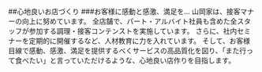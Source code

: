 ##心地良いお店づくり
###お客様に感動と感激、満足を…
山岡家は、接客マナーの向上に努めています。
全店舗で、パート・アルバイト社員も含めた全スタッフが参加する調理・接客コンテンストを実施しています。
さらに、社内セミナーを定期的に開催するなど、人材教育に力を入れています。
そして、お客様目線で感動、感激、満足を提供するべくサービスの高品質化を図り、「また行って食べたい」と言っていただけるような、心地良い店作りを目指します。
